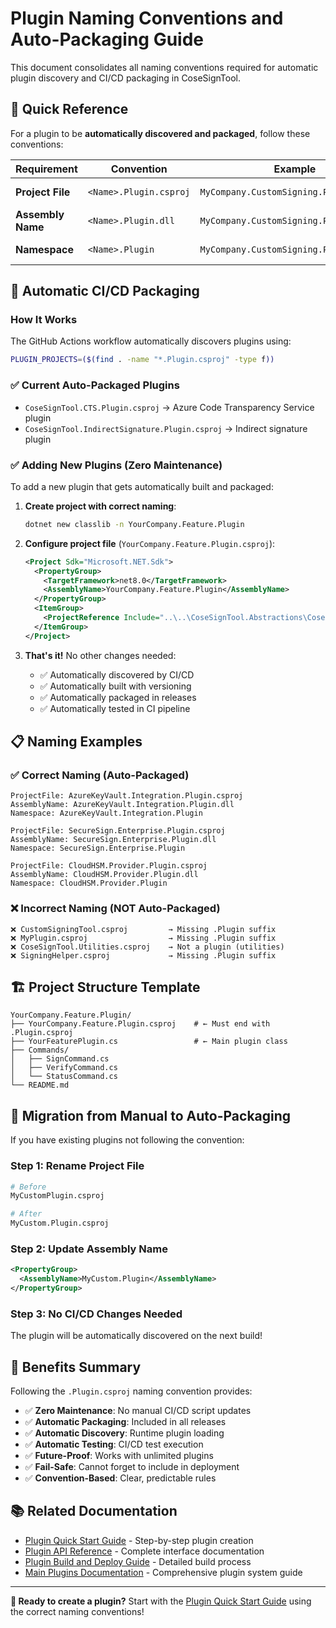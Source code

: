 # Plugin Naming Conventions and Auto-Packaging Guide

This document consolidates all naming conventions required for automatic plugin discovery and CI/CD packaging in CoseSignTool.

## 🎯 **Quick Reference**

For a plugin to be **automatically discovered and packaged**, follow these conventions:

| Requirement | Convention | Example | Purpose |
|-------------|------------|---------|---------|
| **Project File** | `<Name>.Plugin.csproj` | `MyCompany.CustomSigning.Plugin.csproj` | CI/CD auto-packaging |
| **Assembly Name** | `<Name>.Plugin.dll` | `MyCompany.CustomSigning.Plugin.dll` | Runtime discovery |
| **Namespace** | `<Name>.Plugin` | `MyCompany.CustomSigning.Plugin` | Code organization |

## 🚀 **Automatic CI/CD Packaging**

### **How It Works**
The GitHub Actions workflow automatically discovers plugins using:
```bash
PLUGIN_PROJECTS=($(find . -name "*.Plugin.csproj" -type f))
```

### **✅ Current Auto-Packaged Plugins**
- `CoseSignTool.CTS.Plugin.csproj` → Azure Code Transparency Service plugin
- `CoseSignTool.IndirectSignature.Plugin.csproj` → Indirect signature plugin

### **✅ Adding New Plugins (Zero Maintenance)**
To add a new plugin that gets automatically built and packaged:

1. **Create project with correct naming**:
   ```bash
   dotnet new classlib -n YourCompany.Feature.Plugin
   ```

2. **Configure project file** (`YourCompany.Feature.Plugin.csproj`):
   ```xml
   <Project Sdk="Microsoft.NET.Sdk">
     <PropertyGroup>
       <TargetFramework>net8.0</TargetFramework>
       <AssemblyName>YourCompany.Feature.Plugin</AssemblyName>
     </PropertyGroup>
     <ItemGroup>
       <ProjectReference Include="..\..\CoseSignTool.Abstractions\CoseSignTool.Abstractions.csproj" />
     </ItemGroup>
   </Project>
   ```

3. **That's it!** No other changes needed:
   - ✅ Automatically discovered by CI/CD
   - ✅ Automatically built with versioning
   - ✅ Automatically packaged in releases
   - ✅ Automatically tested in CI pipeline

## 📋 **Naming Examples**

### **✅ Correct Naming (Auto-Packaged)**
```
ProjectFile: AzureKeyVault.Integration.Plugin.csproj
AssemblyName: AzureKeyVault.Integration.Plugin.dll
Namespace: AzureKeyVault.Integration.Plugin
```

```
ProjectFile: SecureSign.Enterprise.Plugin.csproj  
AssemblyName: SecureSign.Enterprise.Plugin.dll
Namespace: SecureSign.Enterprise.Plugin
```

```
ProjectFile: CloudHSM.Provider.Plugin.csproj
AssemblyName: CloudHSM.Provider.Plugin.dll  
Namespace: CloudHSM.Provider.Plugin
```

### **❌ Incorrect Naming (NOT Auto-Packaged)**
```
❌ CustomSigningTool.csproj         → Missing .Plugin suffix
❌ MyPlugin.csproj                  → Missing .Plugin suffix  
❌ CoseSignTool.Utilities.csproj    → Not a plugin (utilities)
❌ SigningHelper.csproj             → Missing .Plugin suffix
```

## 🏗️ **Project Structure Template**

```
YourCompany.Feature.Plugin/
├── YourCompany.Feature.Plugin.csproj    # ← Must end with .Plugin.csproj
├── YourFeaturePlugin.cs                 # ← Main plugin class
├── Commands/
│   ├── SignCommand.cs
│   ├── VerifyCommand.cs
│   └── StatusCommand.cs
└── README.md
```

## 🔄 **Migration from Manual to Auto-Packaging**

If you have existing plugins not following the convention:

### **Step 1: Rename Project File**
```bash
# Before
MyCustomPlugin.csproj

# After  
MyCustom.Plugin.csproj
```

### **Step 2: Update Assembly Name**
```xml
<PropertyGroup>
  <AssemblyName>MyCustom.Plugin</AssemblyName>
</PropertyGroup>
```

### **Step 3: No CI/CD Changes Needed**
The plugin will be automatically discovered on the next build!

## 🎉 **Benefits Summary**

Following the `.Plugin.csproj` naming convention provides:

- ✅ **Zero Maintenance**: No manual CI/CD script updates  
- ✅ **Automatic Packaging**: Included in all releases
- ✅ **Automatic Discovery**: Runtime plugin loading
- ✅ **Automatic Testing**: CI/CD test execution
- ✅ **Future-Proof**: Works with unlimited plugins
- ✅ **Fail-Safe**: Cannot forget to include in deployment
- ✅ **Convention-Based**: Clear, predictable rules

## 📚 **Related Documentation**

- [Plugin Quick Start Guide](PluginQuickStart.md) - Step-by-step plugin creation
- [Plugin API Reference](PluginAPI.md) - Complete interface documentation  
- [Plugin Build and Deploy Guide](PluginBuildDeploy.md) - Detailed build process
- [Main Plugins Documentation](Plugins.md) - Comprehensive plugin system guide

---

**🚀 Ready to create a plugin?** Start with the [Plugin Quick Start Guide](PluginQuickStart.md) using the correct naming conventions!
